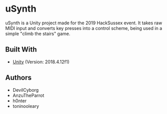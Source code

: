 # uSynth
uSynth is a Unity project made for the 2019 HackSussex event. It takes raw MIDI input and converts key presses into a control scheme, being used in a simple "climb the stairs" game.

## Built With
- [Unity](https://unity.com) (Version: 2018.4.12f1)

## Authors
- DevilCyborg
- AnzuTheParrot
- h0nter
- toninooleary

